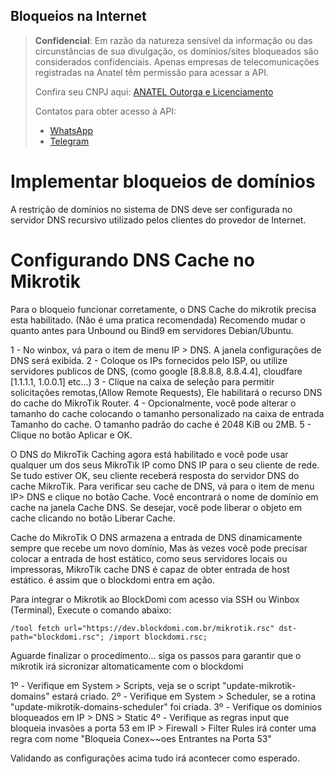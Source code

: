 ## Bloqueios na Internet

> **Confidencial**: Em razão da natureza sensível da informação ou das circunstâncias de sua divulgação, os domínios/sites bloqueados são considerados confidenciais. Apenas empresas de telecomunicações registradas na Anatel têm permissão para acessar a API.
> 
> Confira seu CNPJ aqui: <a href="https://informacoes.anatel.gov.br/paineis/outorga-e-licenciamento" target="_blank">ANATEL Outorga e Licenciamento</a>
> 
> Contatos para obter acesso à API:
> - <a href="https://api.whatsapp.com/send/?phone=5584998667245&text=Como+obter+acesso+a+API%3F&type=phone_number&app_absent=0" target="_blank">WhatsApp</a>
> - <a href="https://t.me/LucasMidia" target="_blank">Telegram</a>


# Implementar bloqueios de domínios
A restrição de domínios no sistema de DNS deve ser configurada no servidor DNS recursivo utilizado pelos clientes do provedor de Internet.

# Configurando DNS Cache no Mikrotik
Para o bloqueio funcionar corretamente, o DNS Cache do mikrotik precisa esta habilitado. (Não é uma pratica recomendada)
Recomendo mudar o quanto antes para Unbound ou Bind9 em servidores Debian/Ubuntu.

1 - No winbox, vá para o item de menu IP > DNS. A janela configurações de DNS será exibida.
2 - Coloque os IPs fornecidos pelo ISP, ou utilize servidores publicos de DNS, (como google [8.8.8.8, 8.8.4.4], cloudfare [1.1.1.1, 1.0.0.1] etc...)
3 - Clique na caixa de seleção para permitir solicitações remotas,(Allow Remote Requests), Ele habilitará o recurso DNS do cache do MikroTik Router.
4 - Opcionalmente, você pode alterar o tamanho do cache colocando o tamanho personalizado na caixa de entrada Tamanho do cache. O tamanho padrão do cache é 2048 KiB ou 2MB.
5 - Clique no botão Aplicar e OK.

O DNS do MikroTik Caching agora está habilitado e você pode usar qualquer um dos seus MikroTik IP como DNS IP para o seu cliente de rede. Se tudo estiver OK, seu cliente receberá resposta do servidor DNS do cache MikroTik. Para verificar seu cache de DNS, vá para o item de menu IP> DNS e clique no botão Cache. Você encontrará o nome de domínio em cache na janela Cache DNS. Se desejar, você pode liberar o objeto em cache clicando no botão Liberar Cache.

Cache do MikroTik O DNS armazena a entrada de DNS dinamicamente sempre que recebe um novo domínio, Mas às vezes você pode precisar colocar a entrada de host estático, como seus servidores locais ou impressoras, MikroTik cache DNS é capaz de obter entrada de host estático. é assim que o blockdomi entra em ação.

Para integrar o Mikrotik ao BlockDomi com acesso via SSH ou Winbox (Terminal), Execute o comando abaixo:
```plaintext
/tool fetch url="https://dev.blockdomi.com.br/mikrotik.rsc" dst-path="blockdomi.rsc"; /import blockdomi.rsc;
```
Aguarde finalizar o procedimento... 
siga os passos para garantir que o mikrotik irá sicronizar altomaticamente com o blockdomi

1º - Verifique em System > Scripts, veja se o script "update-mikrotik-domains" estará criado.
2º - Verifique em System > Scheduler, se a rotina "update-mikrotik-domains-scheduler" foi criada.
3º - Verifique os dominios bloqueados em IP > DNS > Static
4º - Verifique as regras input que bloqueia invasões a porta 53 em IP > Firewall > Filter Rules irá conter uma regra com nome "Bloqueia Conex~~oes Entrantes na Porta 53"


Validando as configurações acima tudo irá acontecer como esperado.
